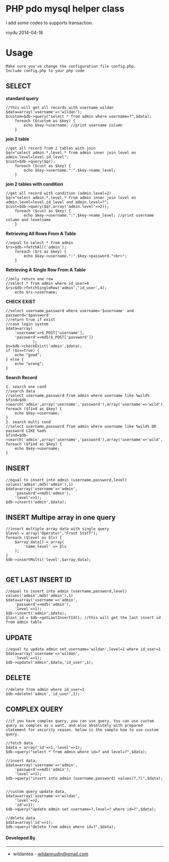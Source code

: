 PHP pdo mysql helper class
==========================


I add some codes to supports transaction.

roydu
2014-04-18


Usage
=====
	Make sure you've change the configuration file config.php.
	Include config.php to your php code

SELECT
------

**standard query**
```
//this will get all records with username wildan
$data=array('username'=>'wildan');
$custom=$db->query("select * from admin where username=?",$data);
	foreach ($custom as $key) {
		echo $key->username; //print username column
	}
```
**join 2 table**
```
//get all record from 2 tables with join
$qr="select admin.*,level.* from admin inner join level on admin.level=level.id_level";
$cust=$db->query($qr);
	foreach ($cust as $key) {
		echo $key->username.":".$key->name_level;
	}
```
**join 2 tables with condition**
```
//get all record with condition (admin.level=2)
$qr="select admin.*,level.* from admin inner join level on admin.level=level.id_level and admin.level=?";
$cust=$db->query($qr,array('admin.level'=>2));
	foreach ($cust as $key) {
		echo $key->username.":".$key->name_level; //print username column and levelname
	}
```
**Retrieving All Rows From A Table**
```
//equal to select * from admin
$rs=$db->fetchAll('admin');
	foreach ($rs as $key) {
		echo $key->username.":".$key->password."<br>";
	}
```
**Retrieving A Single Row From A Table**
```
//only return one row
//select * from admin where id_user=4
$rs=$db->fetchSingleRow('admin','id_user',4);
	echo $rs->username;
```
**CHECK EXIST**
```
//select username,password where username='$username' and password='$password'
//return true if exist
//case login system
$data=array(
	'username'=>$_POST['username'],
	'password'=>md5($_POST['password'])
			);
$s=$db->checkExist('admin',$data);
if ($s==true) {
	echo "good";
} else {
	echo "wrong";
}
```
**Search Record**
```
1. search one cond
//search data
//select username,password from admin where username like %wild%
$find=$db->search('admin',array('username','password'),array('username'=>'wild'));
foreach ($find as $key) {
	echo $key->username;
}
2. search multi cond
//select username,password from admin where username like %wild% OR password LIKE %ad%
$find=$db->search('admin',array('username','password'),array('username'=>'wild','password'=>'ad'));
foreach ($find as $key) {
	echo $key->username;
}
```
INSERT
------
```
//equal to insert into admin (username,password,level) values('admin',md5('admin'),1)
$data=array('username'=>'admin',
	'password'=>md5('admin'),
	'level'=>1);
$db->insert('admin',$data);

```
INSERT Multipe array in one query
------
```
//insert multiple array data with single query
$level = array('Operator',"Front Staff");
foreach ($level as $lv) {
	$array_data[] = array(
		'name_level' => $lv
	);
}
$db->insertMulti('level',$array_data);


```
GET LAST INSERT ID
------
```
//equal to insert into admin (username,password,level) values('admin',md5('admin'),1)
$data=array('username'=>'admin',
	'password'=>md5('admin'),
	'level'=>1);
$db->insert('admin',$data);
$last_id = $db->getLastInsertId(); //this will get the last insert id from admin table

```

UPDATE
------
```
//equal to update admin set username='wildan',level=1 where id_user=1
$data=array('username'=>'wildan',
	'level'=>1);
$db->update('admin',$data,'id_user',1);

```
DELETE
------
```
//delete from admin where id_user=1
$db->delete('admin','id_user',1);
```


COMPLEX QUERY
------
```
//if you have complex query, you can use query. You can use custom query as complex as u want, and also absolutely with prepared statement for security reason. below is the sample how to use custom query.

//fetch data
$data = array('id'=>1,'level'=>1);
$db->query("select * from admin where id=? and level=?",$data);

//insert data,
$data=array('username'=>'admin',
	'password'=>md5('admin'),
	'level'=>1);
$db->query("insert into admin (username,password) values(?,?)",$data);


//custom query update data,
$data=array('username'=>'wildan',
	'level'=>2,
	'id'=>1);
$db->query("update admin set username=?,level=? where id=?",$data);

//delete data
$data=array('id'=>1);
$db->query("delete from admin where id=?",$data);

```

#### Developed By
----------------
 * wildantea - <wildannudin@gmail.com>
